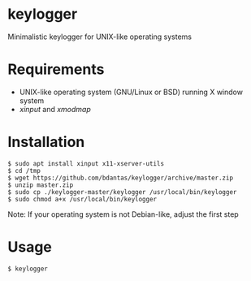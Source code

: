 # keylogger
Minimalistic keylogger for UNIX-like operating systems

# Requirements
- UNIX-like operating system (GNU/Linux or BSD) running X window system
- *xinput* and *xmodmap*

# Installation
```
$ sudo apt install xinput x11-xserver-utils
$ cd /tmp
$ wget https://github.com/bdantas/keylogger/archive/master.zip
$ unzip master.zip
$ sudo cp ./keylogger-master/keylogger /usr/local/bin/keylogger
$ sudo chmod a+x /usr/local/bin/keylogger
```
Note: If your operating system is not Debian-like, adjust the first step

# Usage
`$ keylogger`
